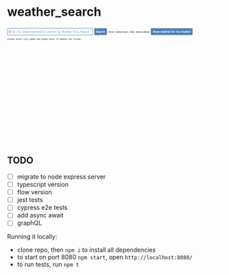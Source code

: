 # weather_search

![demo gif image](https://github.com/da-vaibhav/weather_search/blob/master/demo.gif)

## TODO
- [ ] migrate to node express server
- [ ] typescript version
- [ ] flow version
- [ ] jest tests
- [ ] cypress e2e tests
- [ ] add async await
- [ ] graphQL

Running it locally:
- clone repo, then `npm i` to install all dependencies
- to start on port 8080 `npm start`, open `http://localhost:8080/`
- to run tests, run `npm t`
